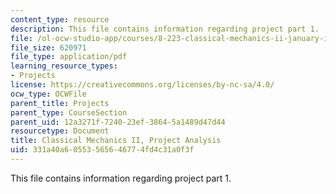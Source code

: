 ```yaml
---
content_type: resource
description: This file contains information regarding project part 1.
file: /ol-ocw-studio-app/courses/8-223-classical-mechanics-ii-january-iap-2017/331a40a60553565646774fd4c31a0f3f_MIT8_223IAP17_ProjectPart1.pdf
file_size: 620971
file_type: application/pdf
learning_resource_types:
- Projects
license: https://creativecommons.org/licenses/by-nc-sa/4.0/
ocw_type: OCWFile
parent_title: Projects
parent_type: CourseSection
parent_uid: 12a3271f-7240-23ef-3864-5a1489d47d44
resourcetype: Document
title: Classical Mechanics II, Project Analysis
uid: 331a40a6-0553-5656-4677-4fd4c31a0f3f
---
```

This file contains information regarding project part 1.